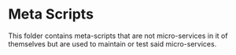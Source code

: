 # Meta Scripts

This folder contains meta-scripts that are not micro-services in it of themselves but are used to maintain or test said micro-services.
